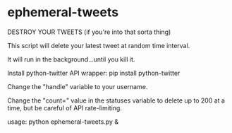 # ephemeral-tweets
DESTROY YOUR TWEETS (if you're into that sorta thing)

This script will delete your latest tweet at random time interval.

It will run in the background...until you kill it.

Install python-twitter API wrapper:
pip install python-twitter

Change the "handle" variable to your username.

Change the "count=" value in the statuses variable to delete up to 200 at a time, but be careful of API rate-limiting.

usage: python ephemeral-tweets.py &


